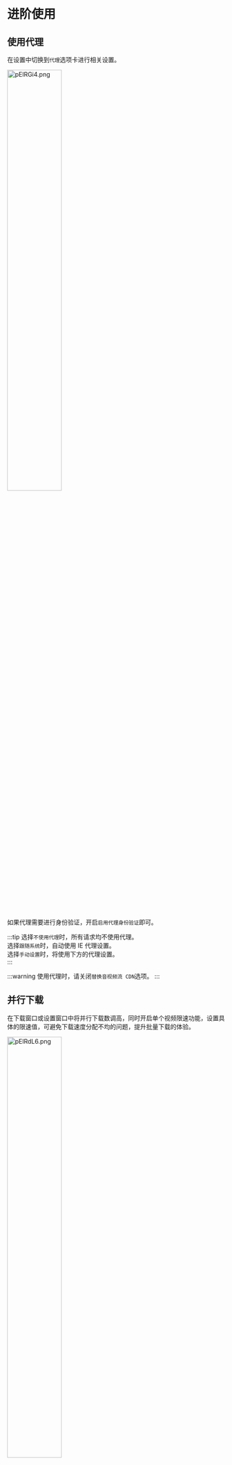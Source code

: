 # 进阶使用
## 使用代理
在设置中切换到`代理`选项卡进行相关设置。

<img src="https://s21.ax1x.com/2025/02/23/pElRGi4.png" alt="pElRGi4.png" style="width: 50%;">

如果代理需要进行身份验证，开启`启用代理身份验证`即可。

:::tip
选择`不使用代理`时，所有请求均不使用代理。  
选择`跟随系统`时，自动使用 IE 代理设置。  
选择`手动设置`时，将使用下方的代理设置。  
:::

:::warning
使用代理时，请关闭`替换音视频流 CDN`选项。
:::

## 并行下载
在下载窗口或设置窗口中将并行下载数调高，同时开启单个视频限速功能，设置具体的限速值，可避免下载速度分配不均的问题，提升批量下载的体验。

<img src="https://s21.ax1x.com/2025/02/23/pElRdL6.png" alt="pElRdL6.png" style="width: 50%;">


## 替换音视频流 CDN host
因 B 站默认分配的 CDN 线路不稳定，容易导致下载失败，因此建议开启`替换音视频流 CDN host`功能。

程序将根据优先级顺序选择可用的 CDN host，如有需要可自行调整。

点击`Ping 测试`即可测试全部 CDN host 的连通性。

<img src="https://s21.ax1x.com/2025/05/16/pEjXOGq.png" alt="pEjXOGq.png" style="width: 90%;">

:::warning
如果开启了此功能仍然出现下载失败的问题，请尝试关闭此功能或更换其他 CDN host。  

使用代理时，请手动关闭此选项。
:::

## 自定义下载文件名
在设置中切换到`高级`选项卡进行相关设置。  

<img src="https://s21.ax1x.com/2025/04/18/pEhxRWn.png" alt="pEhxRWn.png" style="width: 90%;">

目前支持添加的字段如下表所示，其他字段将于后续版本支持。  

| 字段名称 | 说明 | 示例 |
| --- | --- | --- |
| \{datetime\} | 日期和时间 | 2025-04-18 15-04-29 |
| \{timestamp\} | 时间戳 | 1742534946 |
| \{pubdatetime\} | 视频发布的日期和时间 | 2022-10-30 00-30-00 |
| \{pubtimestamp\} | 视频发布的时间戳 | 1667061000 |
| \{number\} | 序号 | 1 |
| \{number_with_zero\} | 补零序号 | 01、001 |
| \{tname\} | 分区（仅投稿视频有效） | 综合 |
| \{subtname\} | 子分区（仅投稿视频有效） | 动漫剪辑 |
| \{area\} | 地区（仅剧集类视频有效） | 日本 |
| \{title\} | 视频标题 | 《孤独摇滚》第1话 孤独的转机 |
| \{aid\} | 视频 av 号 | 944573356 |
| \{bvid\} | 视频 BV 号 | BV1yW4y1j7Ft |
| \{cid\} | 视频 cid 号 | 875212290 |
| \{video_quality\} | 视频清晰度 | 超清 4K |
| \{audio_quality\} | 音质 | Hi-Res 无损 |
| \{video_codec\} | 视频编码 | H265 |
| \{duration\} | 视频时长，单位为秒 | 256 |
| \{up_name\} | UP 主名称 | 哔哩哔哩番剧 |
| \{up_mid\} | UP 主 mid | 928123 |

程序支持自动调整空字段前后的显示效果，即去除空字段前后不必要的连接符。  
例如：设置文件名模版为 `{number_with_zero} - {title}`，当 `{number_with_zero}` 字段为空时，格式化后效果为 `- 视频标题`；而开启此选项后，将自动删除前方的 ` - `，最终效果为 `视频标题`。  

:::tip
在程序中双击列表中的字段可快速添加至末尾。  
日期和时间支持自定义格式，用户可在下方自行修改。  
:::

## 查看互动视频剧情树
解析互动视频链接后，点击剧集列表上方的`剧情树`按钮，查看剧情树。  
点击保存图标即可将剧情树导出为 png 图像。

<img src="https://s21.ax1x.com/2025/05/15/pEjqbI1.png" alt="pEjqbI1.png" style="width: 90%;"/>
